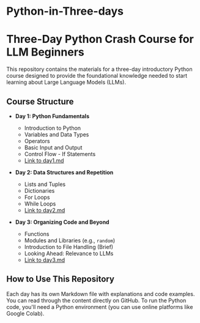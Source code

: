 # Python-in-Three-days
# Three-Day Python Crash Course for LLM Beginners

This repository contains the materials for a three-day introductory Python course designed to provide the foundational knowledge needed to start learning about Large Language Models (LLMs).

## Course Structure

* **Day 1: Python Fundamentals**
    * Introduction to Python
    * Variables and Data Types
    * Operators
    * Basic Input and Output
    * Control Flow - If Statements
    * [Link to day1.md](day1.md)

* **Day 2: Data Structures and Repetition**
    * Lists and Tuples
    * Dictionaries
    * For Loops
    * While Loops
    * [Link to day2.md](day2.md)

* **Day 3: Organizing Code and Beyond**
    * Functions
    * Modules and Libraries (e.g., `random`)
    * Introduction to File Handling (Brief)
    * Looking Ahead: Relevance to LLMs
    * [Link to day3.md](day3.md)

## How to Use This Repository

Each day has its own Markdown file with explanations and code examples. You can read through the content directly on GitHub. To run the Python code, you'll need a Python environment (you can use online platforms like Google Colab).

